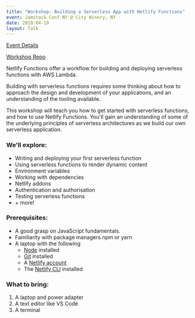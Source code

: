 ```yaml
---
title: "Workshop: Building a Serverless App with Netlify Functions"
event: Jamstack Conf NY @ City Winery, NY
date: 2019-04-10
layout: Talk
---
```


[Event Details](https://jamstackconf.com/nyc/workshop-david-wells/)

[Workshop Repo](https://github.com/DavidWells/netlify-functions-workshop)

Netlify Functions offer a workflow for building and deploying serverless functions with AWS Lambda.

Building with serverless functions requires some thinking about how to approach the design and development of your applications, and an understanding of the tooling available.

This workshop will teach you how to get started with serverless functions, and how to use Netlify Functions. You'll gain an understanding of some of the underlying principles of serverless architectures as we build our own serverless application.

### We'll explore:

*   Writing and deploying your first serverless function
*   Using serverless functions to render dynamic content
*   Environment variables
*   Working with dependencies
*   Netlify addons
*   Authentication and authorisation
*   Testing serverless functions
*   \+ more!

### Prerequisites:

*   A good grasp on JavaScript fundamentals.
*   Familiarity with package managers npm or yarn
*   A laptop with the following
    *   [Node](https://docs.npmjs.com/getting-started/installing-node) installed
    *   [Git](https://git-scm.com/downloads) installed
    *   A [Netlify account](https://netlify.com/)
    *   The [Netlify CLI](https://cli.netlify.com/) installed

### What to bring:

1.  A laptop and power adapter
2.  A text editor like VS Code
3.  A terminal
